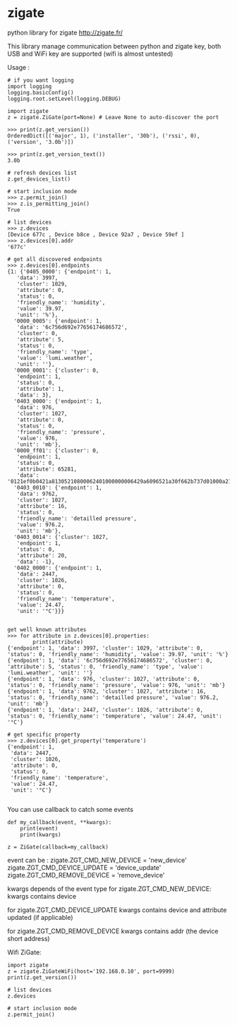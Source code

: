 # zigate
python library for zigate http://zigate.fr/


This library manage communication between python and zigate key, both USB and WiFi key are supported (wifi is almost untested)


Usage :

```
# if you want logging
import logging
logging.basicConfig()
logging.root.setLevel(logging.DEBUG)

import zigate
z = zigate.ZiGate(port=None) # Leave None to auto-discover the port

>>> print(z.get_version())
OrderedDict([('major', 1), ('installer', '30b'), ('rssi', 0), ('version', '3.0b')])

>>> print(z.get_version_text())
3.0b

# refresh devices list
z.get_devices_list()

# start inclusion mode
>>> z.permit_join()
>>> z.is_permitting_join()
True

# list devices
>>> z.devices
[Device 677c , Device b8ce , Device 92a7 , Device 59ef ]
>>> z.devices[0].addr
'677c'

# get all discovered endpoints
>>> z.devices[0].endpoints
{1: {'0405_0000': {'endpoint': 1,
   'data': 3997,
   'cluster': 1029,
   'attribute': 0,
   'status': 0,
   'friendly_name': 'humidity',
   'value': 39.97,
   'unit': '%'},
  '0000_0005': {'endpoint': 1,
   'data': '6c756d692e77656174686572',
   'cluster': 0,
   'attribute': 5,
   'status': 0,
   'friendly_name': 'type',
   'value': 'lumi.weather',
   'unit': ''},
  '0000_0001': {'cluster': 0,
   'endpoint': 1,
   'status': 0,
   'attribute': 1,
   'data': 3},
  '0403_0000': {'endpoint': 1,
   'data': 976,
   'cluster': 1027,
   'attribute': 0,
   'status': 0,
   'friendly_name': 'pressure',
   'value': 976,
   'unit': 'mb'},
  '0000_ff01': {'cluster': 0,
   'endpoint': 1,
   'status': 0,
   'attribute': 65281,
   'data': '0121ef0b0421a81305210800062401000000006429a6096521a30f662b737d01000a210000'},
  '0403_0010': {'endpoint': 1,
   'data': 9762,
   'cluster': 1027,
   'attribute': 16,
   'status': 0,
   'friendly_name': 'detailled pressure',
   'value': 976.2,
   'unit': 'mb'},
  '0403_0014': {'cluster': 1027,
   'endpoint': 1,
   'status': 0,
   'attribute': 20,
   'data': -1},
  '0402_0000': {'endpoint': 1,
   'data': 2447,
   'cluster': 1026,
   'attribute': 0,
   'status': 0,
   'friendly_name': 'temperature',
   'value': 24.47,
   'unit': '°C'}}}


get well known attributes
>>> for attribute in z.devices[0].properties:
    	print(attribute)
{'endpoint': 1, 'data': 3997, 'cluster': 1029, 'attribute': 0, 'status': 0, 'friendly_name': 'humidity', 'value': 39.97, 'unit': '%'}
{'endpoint': 1, 'data': '6c756d692e77656174686572', 'cluster': 0, 'attribute': 5, 'status': 0, 'friendly_name': 'type', 'value': 'lumi.weather', 'unit': ''}
{'endpoint': 1, 'data': 976, 'cluster': 1027, 'attribute': 0, 'status': 0, 'friendly_name': 'pressure', 'value': 976, 'unit': 'mb'}
{'endpoint': 1, 'data': 9762, 'cluster': 1027, 'attribute': 16, 'status': 0, 'friendly_name': 'detailled pressure', 'value': 976.2, 'unit': 'mb'}
{'endpoint': 1, 'data': 2447, 'cluster': 1026, 'attribute': 0, 'status': 0, 'friendly_name': 'temperature', 'value': 24.47, 'unit': '°C'}

# get specific property
>>> z.devices[0].get_property('temperature')
{'endpoint': 1,
 'data': 2447,
 'cluster': 1026,
 'attribute': 0,
 'status': 0,
 'friendly_name': 'temperature',
 'value': 24.47,
 'unit': '°C'}
 

```

You can use callback to catch some events

```
def my_callback(event, **kwargs):
	print(event)
	print(kwargs)

z = ZiGate(callback=my_callback)
```

event can be :
zigate.ZGT_CMD_NEW_DEVICE = 'new_device'
zigate.ZGT_CMD_DEVICE_UPDATE = 'device_update'
zigate.ZGT_CMD_REMOVE_DEVICE = 'remove_device'

kwargs depends of the event type
for zigate.ZGT_CMD_NEW_DEVICE:
kwargs contains device

for zigate.ZGT_CMD_DEVICE_UPDATE
kwargs contains device
and attribute updated (if applicable)

for zigate.ZGT_CMD_REMOVE_DEVICE
kwargs contains addr (the device short address) 



Wifi ZiGate:

```
import zigate
z = zigate.ZiGateWiFi(host='192.168.0.10', port=9999)
print(z.get_version())

# list devices
z.devices

# start inclusion mode
z.permit_join()
```

